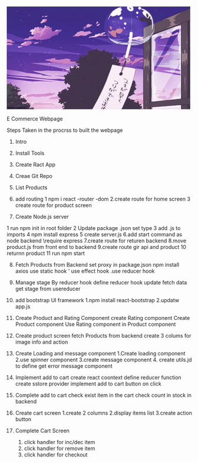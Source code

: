 ![giphy](https://raw.githubusercontent.com/Sanid1707/Laravel-ProjectCA2/main/public/images/readme.gif)

E Commerce Webpage 

Steps Taken in the procrss to built the webpage 
1. Intro

2. Install Tools

3. Create Ract App

4. Creae Git Repo

5. List Products

6. add routing
   1 npm i react -router -dom
   2.create route for home screen
   3 create route for product screen

7. Create Node.js server

1 run npm init in root folder
2 Update package .json set type
3 add .js to imports
4 npm install express
5 create server.js
6.add start command as node backend \require express
7.create route for returen backend
8.move product.js from front end to backend
9.create route gir api and product
10 returnn product
11 run npm start

8. Fetch Products from Backend
   set proxy in package.json
   npm install axios
   use static hook '
   use effect hook
   .use reducer hook

9. Manage stage By reducer hook
   define reducer hook
   update fetch data
   get stage from usereducer

10. add bootstrap UI framework
    1.npm install react-bootstrap
    2.updatw app.js

11. Create Product and Rating Component
    create Rating component
    Create Product component
    Use Rating component in Product component

12. Create product screen
    fetch Products from backend
    create 3 colums for image info and action

13. Create Loading and message component
    1.Create loading component
    2.use spinner component
    3.create message component 4. create utils.jd to define get error message component

14. Implement add to cart
    create react coontext
    define reducer function
    create sstore provider
    implement add to cart button on click
15. Complete add to cart
    check exist item in the cart
    check count in stock in backend
16. Create cart screen
    1.create 2 columns
    2.display items list
    3.create action button
17. Complete Cart Screen
    1. click handler for inc/dec item
    2. click handler for remove item
    3. click handler for checkout
